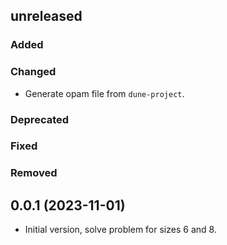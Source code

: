 ## unreleased

### Added

### Changed

- Generate opam file from `dune-project`.

### Deprecated

### Fixed

### Removed

## 0.0.1 (2023-11-01)

- Initial version, solve problem for sizes 6 and 8.
